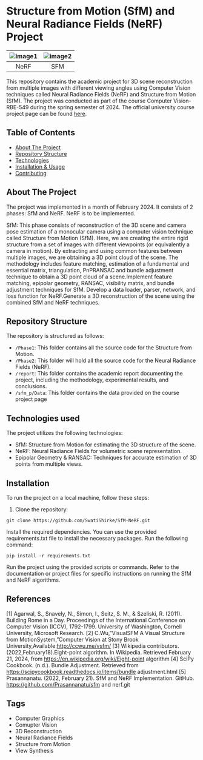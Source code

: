 
# Structure from Motion (SfM) and Neural Radiance Fields (NeRF) Project


| ![image1](./NeRF/test_gif.gif) | ![image2](./sfm_p/Phase1/outputs/Registered_camera_poses_with_nonlinear_PnP2.png) |
|:--:|:---:|
| NeRF | SFM |



This repository contains the academic project for 3D scene reconstruction from multiple images with different viewing angles using Computer Vision techniques called Neural Radiance Fields (NeRF) and Structure from Motion (SfM). The project was conducted as part of the course Computer Vision-RBE-549 during the spring semester of 2024. The official university course project page can be found [here](https://pear.wpi.edu/teaching/rbe549/spring2024.html).


## Table of Contents
- [About The Project](#about-the-project)
- [Repository Structure](#repository-structure)
- [Technologies](#technologies)
- [Installation & Usage](#installation--usage)
- [Contributing](#contributing)


## About The Project
The project was implemented in a month of February 2024. It consists of 2 phases: SfM and NeRF. NeRF is to be implemented. 

SfM:
This phase consists of reconstruction of the 3D scene and camera pose estimation of a monocular camera using a computer vision technique called Structure from Motion (SfM). Here, we are creating the entire rigid structure from a set of images with different viewpoints (or equivalently a camera in motion). By extracting and using common features between multiple images, we are obtaining a 3D point cloud of the scene. The methodology includes feature matching, estimation of a fundamental and essential matrix, triangulation, PnPRANSAC and bundle adjustment technique to obtain a 3D point cloud of a scene.Implement feature matching, epipolar geometry, RANSAC, visibility matrix, and bundle adjustment techniques for SfM. Develop a data loader, parser, network, and loss function for NeRF.Generate a 3D reconstruction of the scene using the combined SfM and NeRF techniques.


## Repository Structure
The repository is structured as follows:

- `/Phase1`: This folder contains all the source code for the Structure from Motion.
- `/Phase2`: This folder will hold all the source code for the Neural Radiance Fields (NeRF).
- `/report`: This folder contains the academic report documenting the project, including the methodology, experimental results, and conclusions.
- `/sfm_p/Data`: This folder contains the data provided on the course project page 

## Technologies used
The project utilizes the following technologies:


- SfM: Structure from Motion for estimating the 3D structure of the scene.
- NeRF: Neural Radiance Fields for volumetric scene representation.
- Epipolar Geometry & RANSAC: Techniques for accurate estimation of 3D points from multiple views.


## Installation
To run the project on a local machine, follow these steps:

1. Clone the repository:

```shell
git clone https://github.com/SwatiShirke/SfM-NeRF.git
 ```
 
Install the required dependencies. You can use the provided requirements.txt file to install the necessary packages. Run the following command:


```shell
pip install -r requirements.txt
 ```
 
Run the project using the provided scripts or commands. Refer to the documentation or project files for specific instructions on running the SfM and NeRF algorithms.

## References

[1] Agarwal, S., Snavely, N., Simon, I., Seitz, S. M., & Szeliski, R. (2011).
Building Rome in a Day. Proceedings of the International Conference on
Computer Vision (ICCV), 1792-1799. University of Washington, Cornell
University, Microsoft Research.
[2] C.Wu,”VisualSFM A Visual Structure from MotionSystem,”Computer
Vision at Stony Brook University,Available:http://ccwu.me/vsfm/
[3] Wikipedia contributors.(2022,February18).Eight-point
algorithm. In Wikipedia. Retrieved February 21, 2024, from
https://en.wikipedia.org/wiki/Eight-point algorithm
[4] SciPy Cookbook. (n.d.). Bundle Adjustment. Retrieved from
https://scipycookbook.readthedocs.io/items/bundle adjustment.html
[5] Prasannanatu. (2022, February 21). SfM and NeRF Implementation.
GitHub. https://github.com/Prasannanatu/sfm and nerf.git


## Tags

- Computer Graphics
- Comupter Vision
- 3D Reconstruction
- Neural Radiance Fields
- Structure from Motion
- View Synthesis 



